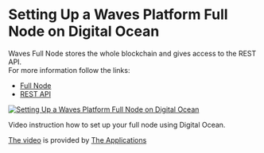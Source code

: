 # Setting Up a Waves Platform Full Node on Digital Ocean

Waves Full Node stores the whole blockchain and gives access to the REST API.   
For more information follow the links:

* [Full Node](/waves-full-node/what-is-a-full-node.md)
* [REST API](/)

[![Setting Up a Waves Platform Full Node on Digital Ocean](http://img.youtube.com/vi/CDmMeZlzKbk/0.jpg)](http://www.youtube.com/watch?v=CDmMeZlzKbk "Setting Up a Waves Platform Full Node on Digital Ocean")

Video instruction how to set up your full node using Digital Ocean.

[The video](http://www.youtube.com/watch?v=CDmMeZlzKbk) is provided by [The Applications](https://github.com/theapplicationist)

